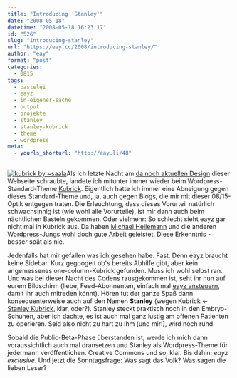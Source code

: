 ```yaml
---
title: "Introducing 'Stanley'"
date: "2008-05-18"
datetime: "2008-05-18 16:23:17"
id: "526"
slug: "introducing-stanley"
url: "https://eay.cc/2008/introducing-stanley/"
author: "eay"
format: "post"
categories:
  - 0815
tags:
  - bastelei
  - eayz
  - in-eigener-sache
  - output
  - projekte
  - stanley
  - stanley-kubrick
  - theme
  - wordpress
meta:
  - yourls_shorturl: "http://eay.li/48"
---
```


[![](/uploads/2008/stanley.jpg "kubrick by ~saala")](http://saala.deviantart.com/art/kubrick-67988581)Als ich letzte Nacht am [da noch aktuellen Design](http://www.flickr.com/photos/eay/447084373/) dieser Webseite schraubte, landete ich mitunter immer wieder beim Wordpress-Standard-Theme [Kubrick](http://www.flickr.com/photos/eay/2501309409/). Eigentlich hatte ich immer eine Abneigung gegen dieses Standard-Theme und, ja, auch gegen Blogs, die mir mit dieser 08/15-Optik entgegen traten. Die Erleuchtung, dass dieses Vorurteil natürlich schwachsinnig ist (wie wohl alle Vorurteile), ist mir dann auch beim nächtlichen Basteln gekommen. Oder vielmehr: So schlecht sieht eayz gar nicht mal in Kubrick aus. Da haben [Michael Heilemann](http://binarybonsai.com/) und die anderen [Wordpress](http://wordpress.org/)\-Jungs wohl doch gute Arbeit geleistet. Diese Erkenntnis - besser spät als nie.

Jedenfalls hat mir gefallen was ich gesehen habe. Fast. Denn eayz braucht keine Sidebar. Kurz gegoogelt ob's bereits Abhilfe gibt, aber kein angemessenes one-column-Kubrick gefunden. Muss ich wohl selbst ran. Und was bei dieser Nacht des Codens rausgekommen ist, seht ihr nun auf eurem Bildschirm (liebe, Feed-Abonnenten, einfach mal [eayz ansteuern](http://eay.cc/), damit ihr auch mitreden könnt). Hören tut der ganze Spaß dann konsequenterweise auch auf den Namen **Stanley** (wegen Kubrick <- [Stanley Kubrick](http://de.wikipedia.org/wiki/Stanley_Kubrick), klar, oder?). Stanley steckt praktisch noch in den Embryo-Schuhen, aber ich dachte, es ist auch mal ganz lustig am offenen Patienten zu operieren. Seid also nicht zu hart zu ihm (und mir!), wird noch rund.

Sobald die Public-Beta-Phase überstanden ist, werde ich mich dann voraussichtlich auch mal dransetzen und Stanley als Wordpress-Theme für jedermann veröffentlichen. Creative Commons und so, klar. Bis dahin: _eayz exclusive_. Und jetzt die Sonntagsfrage: Was sagt das Volk? Was sagen die lieben Leser?
